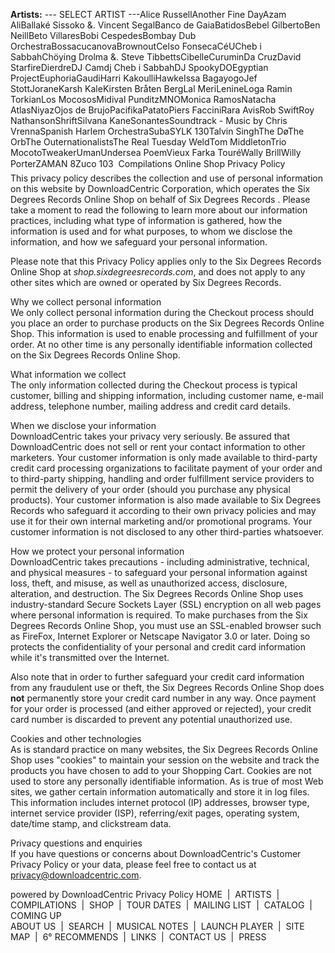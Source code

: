 **Artists:** --- SELECT ARTIST ---Alice RussellAnother Fine DayAzam AliBallaké Sissoko &. Vincent SegalBanco de GaiaBatidosBebel GilbertoBen NeillBeto VillaresBobi CespedesBombay Dub OrchestraBossacucanovaBrownoutCelso FonsecaCéUCheb i SabbahChöying Drolma &. Steve TibbettsCibelleCuruminDa CruzDavid StarfireDierdreDJ Camdj Cheb i SabbahDJ SpookyDOEgyptian ProjectEuphoriaGaudiHarri KakoulliHawkeIssa BagayogoJef StottJoraneKarsh KaleKirsten Bråten BergLal MeriLenineLoga Ramin TorkianLos MocososMidival PunditzMNOMonica RamosNatacha AtlasNiyazOjos de BrujoPacifikaPatatoPiers FacciniRara AvisRob SwiftRoy NathansonShriftSilvana KaneSonantesSoundtrack - Music by Chris VrennaSpanish Harlem OrchestraSubaSYLK 130Talvin SinghThe DøThe OrbThe OuternationalistsThe Real Tuesday WeldTom MiddletonTrio MocotoTweakerUmanUndersea PoemVieux Farka TouréWally BrillWilly PorterZAMAN 8Zuco 103  Compilations Online Shop Privacy Policy  
This privacy policy describes the collection and use of personal information on this website by DownloadCentric Corporation, which operates the Six Degrees Records Online Shop on behalf of Six Degrees Records . Please take a moment to read the following to learn more about our information practices, including what type of information is gathered, how the information is used and for what purposes, to whom we disclose the information, and how we safeguard your personal information.

Please note that this Privacy Policy applies only to the Six Degrees Records Online Shop at _shop.sixdegreesrecords.com_, and does not apply to any other sites which are owned or operated by Six Degrees Records.

Why we collect personal information  
We only collect personal information during the Checkout process should you place an order to purchase products on the Six Degrees Records Online Shop. This information is used to enable processing and fulfillment of your order. At no other time is any personally identifiable information collected on the Six Degrees Records Online Shop.

What information we collect  
The only information collected during the Checkout process is typical customer, billing and shipping information, including customer name, e-mail address, telephone number, mailing address and credit card details.

When we disclose your information  
DownloadCentric takes your privacy very seriously. Be assured that DownloadCentric does not sell or rent your contact information to other marketers. Your customer information is only made available to third-party credit card processing organizations to facilitate payment of your order and to third-party shipping, handling and order fulfillment service providers to permit the delivery of your order (should you purchase any physical products). Your customer information is also made available to Six Degrees Records who safeguard it according to their own privacy policies and may use it for their own internal marketing and/or promotional programs. Your customer information is not disclosed to any other third-parties whatsoever.

How we protect your personal information  
DownloadCentric takes precautions - including administrative, technical, and physical measures - to safeguard your personal information against loss, theft, and misuse, as well as unauthorized access, disclosure, alteration, and destruction. The Six Degrees Records Online Shop uses industry-standard Secure Sockets Layer (SSL) encryption on all web pages where personal information is required. To make purchases from the Six Degrees Records Online Shop, you must use an SSL-enabled browser such as FireFox, Internet Explorer or Netscape Navigator 3.0 or later. Doing so protects the confidentiality of your personal and credit card information while it's transmitted over the Internet.

Also note that in order to further safeguard your credit card information from any fraudulent use or theft, the Six Degrees Records Online Shop does **not** permanently store your credit card number in any way. Once payment for your order is processed (and either approved or rejected), your credit card number is discarded to prevent any potential unauthorized use.

Cookies and other technologies  
As is standard practice on many websites, the Six Degrees Records Online Shop uses "cookies" to maintain your session on the website and track the products you have chosen to add to your Shopping Cart. Cookies are not used to store any personally identifiable information. As is true of most Web sites, we gather certain information automatically and store it in log files. This information includes internet protocol (IP) addresses, browser type, internet service provider (ISP), referring/exit pages, operating system, date/time stamp, and clickstream data.

Privacy questions and enquiries  
If you have questions or concerns about DownloadCentric's Customer Privacy Policy or your data, please feel free to contact us at privacy@downloadcentric.com.

  
powered by DownloadCentric Privacy Policy HOME  |  ARTISTS  |  COMPILATIONS  |  SHOP  |  TOUR DATES  |  MAILING LIST  |  CATALOG  |  COMING UP  
ABOUT US  |  SEARCH  |  MUSICAL NOTES  |  LAUNCH PLAYER  |  SITE MAP  |  6° RECOMMENDS  |  LINKS  |  CONTACT US  |  PRESS